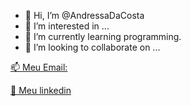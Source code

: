- 👋 Hi, I’m @AndressaDaCosta
- 👀 I’m interested in ...
- 🌱 I’m currently learning programming.
- 💞️ I’m looking to collaborate on ...

<a href=mailto:andressadacostan@gmail.com>  📫 Meu Email:

[👩 Meu linkedin](https://www.linkedin.com/in/andressa-costa-286173225/)
<!---
AndressaDaCosta/AndressaDaCosta is a ✨ special ✨ repository because its `README.md` (this file) appears on your GitHub profile.
You can click the Preview link to take a look at your changes.
--->
